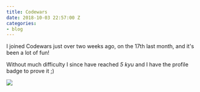 ```yaml
---
title: Codewars
date: 2018-10-03 22:57:00 Z
categories:
- blog
---
```


I joined Codewars just over two weeks ago, on the 17th last month, and it's been a lot of fun!

Without much difficulty I since have reached *5 kyu* and I have the profile badge to prove it ;)

<img src="https://www.codewars.com/users/dafuloth/badges/large">